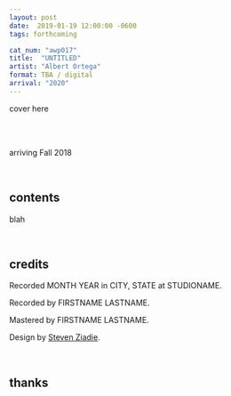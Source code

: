 ```yaml
---
layout: post
date:  2019-01-19 12:00:00 -0600
tags: forthcoming

cat_num: "awp017"
title:  "UNTITLED"
artist: "Albert Ortega"
format: TBA / digital
arrival: "2020"
---
```


cover here

<br/>

<br/>arriving Fall 2018

<br/>

## contents

blah

<br/>

## credits

Recorded MONTH YEAR in CITY, STATE at STUDIONAME.

Recorded by FIRSTNAME LASTNAME.

Mastered by FIRSTNAME LASTNAME.

Design by [Steven Ziadie](http://s-ziadie.com/).

<br/>

## thanks
